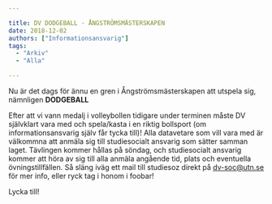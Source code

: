 ```yaml
---

title: DV DODGEBALL - ÅNGSTRÖMSMÄSTERSKAPEN
date: 2018-12-02
authors: ["Informationsansvarig"]
tags:
  - "Arkiv"
  - "Alla"

---
```


Nu är det dags för ännu en gren i Ångströmsmästerskapen att utspela sig, nämnligen **DODGEBALL**

Efter att vi vann medalj i volleybollen tidigare under terminen måste DV självklart vara med och spela/kasta i en riktig bollsport (om informationsansvarig själv får tycka till)! Alla datavetare som vill vara med är välkommna att anmäla sig till studiesocialt ansvarig som sätter samman laget. Tävlingen kommer hållas på söndag, och studiesocialt ansvarig kommer att höra av sig till alla anmäla angående tid, plats och eventuella övningstillfällen.
Så släng iväg ett mail till studiesoz direkt på dv-soc@utn.se för mer info, eller ryck tag i honom i foobar!

Lycka till!